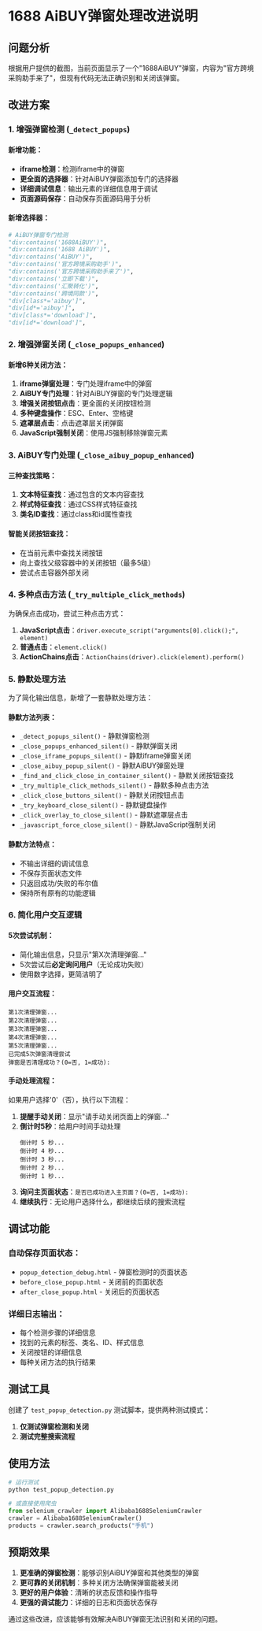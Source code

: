 # 1688 AiBUY弹窗处理改进说明

## 问题分析

根据用户提供的截图，当前页面显示了一个"1688AiBUY"弹窗，内容为"官方跨境采购助手来了"，但现有代码无法正确识别和关闭该弹窗。

## 改进方案

### 1. 增强弹窗检测 (`_detect_popups`)

#### 新增功能：
- **iframe检测**：检测iframe中的弹窗
- **更全面的选择器**：针对AiBUY弹窗添加专门的选择器
- **详细调试信息**：输出元素的详细信息用于调试
- **页面源码保存**：自动保存页面源码用于分析

#### 新增选择器：
```python
# AiBUY弹窗专门检测
"div:contains('1688AiBUY')",
"div:contains('1688 AiBUY')",
"div:contains('AiBUY')",
"div:contains('官方跨境采购助手')",
"div:contains('官方跨境采购助手来了')",
"div:contains('立即下载')",
"div:contains('汇聚转化')",
"div:contains('跨境同款')",
"div[class*='aibuy']",
"div[id*='aibuy']",
"div[class*='download']",
"div[id*='download']",
```

### 2. 增强弹窗关闭 (`_close_popups_enhanced`)

#### 新增6种关闭方法：
1. **iframe弹窗处理**：专门处理iframe中的弹窗
2. **AiBUY专门处理**：针对AiBUY弹窗的专门处理逻辑
3. **增强关闭按钮点击**：更全面的关闭按钮检测
4. **多种键盘操作**：ESC、Enter、空格键
5. **遮罩层点击**：点击遮罩层关闭弹窗
6. **JavaScript强制关闭**：使用JS强制移除弹窗元素

### 3. AiBUY专门处理 (`_close_aibuy_popup_enhanced`)

#### 三种查找策略：
1. **文本特征查找**：通过包含的文本内容查找
2. **样式特征查找**：通过CSS样式特征查找
3. **类名ID查找**：通过class和id属性查找

#### 智能关闭按钮查找：
- 在当前元素中查找关闭按钮
- 向上查找父级容器中的关闭按钮（最多5级）
- 尝试点击容器外部关闭

### 4. 多种点击方法 (`_try_multiple_click_methods`)

为确保点击成功，尝试三种点击方式：
1. **JavaScript点击**：`driver.execute_script("arguments[0].click();", element)`
2. **普通点击**：`element.click()`
3. **ActionChains点击**：`ActionChains(driver).click(element).perform()`

### 5. 静默处理方法

为了简化输出信息，新增了一套静默处理方法：

#### 静默方法列表：
- `_detect_popups_silent()` - 静默弹窗检测
- `_close_popups_enhanced_silent()` - 静默弹窗关闭
- `_close_iframe_popups_silent()` - 静默iframe弹窗关闭
- `_close_aibuy_popup_silent()` - 静默AiBUY弹窗处理
- `_find_and_click_close_in_container_silent()` - 静默关闭按钮查找
- `_try_multiple_click_methods_silent()` - 静默多种点击方法
- `_click_close_buttons_silent()` - 静默关闭按钮点击
- `_try_keyboard_close_silent()` - 静默键盘操作
- `_click_overlay_to_close_silent()` - 静默遮罩层点击
- `_javascript_force_close_silent()` - 静默JavaScript强制关闭

#### 静默方法特点：
- 不输出详细的调试信息
- 不保存页面状态文件
- 只返回成功/失败的布尔值
- 保持所有原有的功能逻辑

### 6. 简化用户交互逻辑

#### 5次尝试机制：
- 简化输出信息，只显示"第X次清理弹窗..."
- 5次尝试后**必定询问用户**（无论成功失败）
- 使用数字选择，更简洁明了

#### 用户交互流程：
```
第1次清理弹窗...
第2次清理弹窗...
第3次清理弹窗...
第4次清理弹窗...
第5次清理弹窗...
已完成5次弹窗清理尝试
弹窗是否清理成功？(0=否, 1=成功):
```

#### 手动处理流程：
如果用户选择'0'（否），执行以下流程：
1. **提醒手动关闭**：显示"请手动关闭页面上的弹窗..."
2. **倒计时5秒**：给用户时间手动处理
   ```
   倒计时 5 秒...
   倒计时 4 秒...
   倒计时 3 秒...
   倒计时 2 秒...
   倒计时 1 秒...
   ```
3. **询问主页面状态**：`是否已成功进入主页面？(0=否, 1=成功): `
4. **继续执行**：无论用户选择什么，都继续后续的搜索流程

## 调试功能

### 自动保存页面状态：
- `popup_detection_debug.html` - 弹窗检测时的页面状态
- `before_close_popup.html` - 关闭前的页面状态
- `after_close_popup.html` - 关闭后的页面状态

### 详细日志输出：
- 每个检测步骤的详细信息
- 找到的元素的标签、类名、ID、样式信息
- 关闭按钮的详细信息
- 每种关闭方法的执行结果

## 测试工具

创建了 `test_popup_detection.py` 测试脚本，提供两种测试模式：
1. **仅测试弹窗检测和关闭**
2. **测试完整搜索流程**

## 使用方法

```python
# 运行测试
python test_popup_detection.py

# 或直接使用爬虫
from selenium_crawler import Alibaba1688SeleniumCrawler
crawler = Alibaba1688SeleniumCrawler()
products = crawler.search_products("手机")
```

## 预期效果

1. **更准确的弹窗检测**：能够识别AiBUY弹窗和其他类型的弹窗
2. **更可靠的关闭机制**：多种关闭方法确保弹窗能被关闭
3. **更好的用户体验**：清晰的状态反馈和操作指导
4. **更强的调试能力**：详细的日志和页面状态保存

通过这些改进，应该能够有效解决AiBUY弹窗无法识别和关闭的问题。
